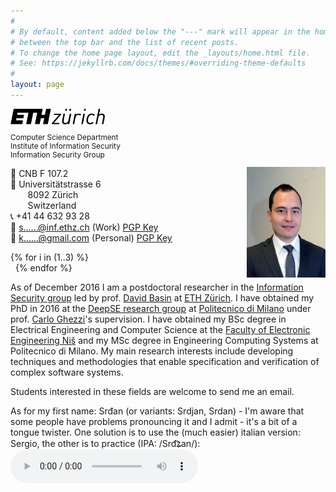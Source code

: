```yaml
---
#
# By default, content added below the "---" mark will appear in the home page
# between the top bar and the list of recent posts.
# To change the home page layout, edit the _layouts/home.html file.
# See: https://jekyllrb.com/docs/themes/#overriding-theme-defaults
#
layout: page 
---
```



<img src="/assets/images/logo-ethz.png" alt="ETHZ" width="30%"/>


<p style="font-size: calc(7px + .5vw)">
Computer Science Department <br/>
Institute of Information Security  <br/>
Information Security Group  <br/>
</p>

<img src="/assets/images/me.jpg" alt="Srdan Krstic" width="25%" style="float: right"/>

<p style="width: 80%">
🚪 CNB F 107.2 <br/>
📮 Universitätstrasse 6  <br/>
&nbsp;&nbsp;&nbsp;&nbsp;&nbsp;&nbsp; 8092 Zürich  <br/>
&nbsp;&nbsp;&nbsp;&nbsp;&nbsp;&nbsp; Switzerland  <br/> 
📞 +41 44 632 93 28  <br/>
📧 <a href="https://mailhide.io/e/ZcpTv" onclick="mailhidepopup=window.open('https://mailhide.io/e/ZcpTv','mailhidepopup','width=580,height=635'); return false;">s......@inf.ethz.ch</a> (Work) <a href="assets/ethz.asc"> PGP Key </a> <br/>
📧  <a href="https://mailhide.io/e/Kf8r5" onclick="mailhidepopup=window.open('https://mailhide.io/e/Kf8r5','mailhidepopup','width=580,height=635'); return false;">k......@gmail.com</a> (Personal) <a href="assets/gmail.asc" target="_self"> PGP Key </a> <br/>
</p>

{% for i in (1..3) %}  
&nbsp; 
{% endfor %}

As of December 2016 I am a postdoctoral researcher in the [Information Security group](https://infsec.ethz.ch) led by prof. [David Basin](https://www.inf.ethz.ch/personal/basin/) at [ETH Zürich](https://ethz.ch/de.html). I have obtained my PhD in 2016 at the [DeepSE research group](http://deepse.dei.polimi.it/) at [Politecnico di Milano](https://www.polimi.it/) under prof. [Carlo Ghezzi](http://home.deib.polimi.it/ghezzi/)'s supervision. I have obtained my BSc degree in Electrical Engineering and Computer Science at the [Faculty of Electronic Engineering Niš](http://old.elfak.ni.ac.rs/en) and my MSc degree in Engineering Computing Systems at Politecnico di Milano. 
My main research interests include developing techniques and methodologies that enable specification and verification of complex software systems. 

Students interested in these fields are welcome to send me an email.

As for my first name: Srđan (or variants: Srdjan, Srdan) - I'm aware that some people have problems pronouncing it and I admit - it's a bit of a tongue twister. One solution is to use the (much easier) italian version: Sergio, the other is to practice (IPA: /Srd͡ʑan/): 
<audio controls="controls">
  <source src="/assets/audio/srdjan.ogg" type="audio/ogg">
  <source src="/assets/audio/srdjan.wav" type="audio/wav">
  <source src="/assets/audio/srdjan.mp3" type="audio/mpeg">
Your browser does not support the audio element.
</audio>